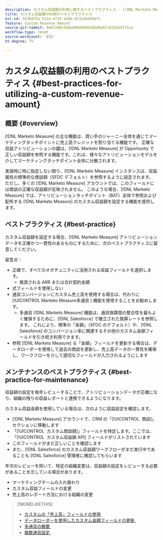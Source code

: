 ```yaml
---
description: カスタム収益額の利用に関するベストプラクティス - [!DNL Marketo Measure]
title: カスタム収益額の利用のベストプラクティス
exl-id: 553bd75a-512a-4733-a24b-8112eb420afc
feature: Custom Revenue Amount
source-git-commit: 9e672d0c568ee0b889461bb8ba6fc6333edf31ce
workflow-type: tm+mt
source-wordcount: '431'
ht-degree: 7%

---
```


# カスタム収益額の利用のベストプラクティス {#best-practices-for-utilizing-a-custom-revenue-amount}

## 概要 {#overview}

[!DNL Marketo Measure] の主な機能は、買い手のジャーニー全体を通じてマーケティングタッチポイントに売上高クレジットを割り当てる機能です。 正確な収益アトリビューションの鍵は、[!DNL Marketo Measure] が Opportunity で正しい収益額を参照する機能です。これは、様々なアトリビューションモデルを介してマーケティングタッチポイント全体に分散されます。

実装時に特に指定しない限り、[!DNL Marketo Measure] インスタンスは、収益属性の標準的な商談額（SFDC デフォルト）を参照するように設定されます。 ただし、多くの [!DNL Marketo Measure] アカウントでは、このフィールドには商談の正確な収益額が反映されません。 このような場合、[!DNL Marketo Measure] では、アトリビューションタッチポイント（BAT）全体で参照および配布する [!DNL Marketo Measure] のカスタム収益額を設定する機能を提供します。

## ベストプラクティス {#best-practice}

カスタム収益額を設定する場合、[!DNL Marketo Measure] アトリビューションデータを正確かつ一貫性のあるものにするために、次のベストプラクティスに留意してください。

留意点：

* 正確で、すべてのオポチュニティに活用される収益フィールドを選択します。
   * 推奨される ARR または合計契約金額
* 式フィールドを使用しない
* 通貨コンバージョンにカスタム売上高を使用する場合は、代わりに [!UICONTROL Marketo Measure多通貨 &#x200B;] 機能を使用することをお勧めします。
   * 多通貨 [!DNL Marketo Measure] 機能は、通貨換算間の整合性を最もよく確保するために、[!DNL Salesforce] で確立された換算レートを参照します。 これにより、標準の「金額」（SFDC のデフォルト）や、[!DNL Salesforce] のコンバージョン率に関連するその他のカスタム金額フィールドを引き続き利用できます。
* 参照 [!DNL Marketo Measure] る「金額」フィールドを更新する場合は、データローダーを使用して過去の商談を更新し、売上高データの一貫性を確保し、ワークフローを介して適切なフィールドが入力されるようにします

## メンテナンスのベストプラクティス {#best-practice-for-maintenance}

収益額の設定を毎年レビューすることで、アトリビューションデータが正確になり、組織の残りの収益レポートと連携できるようになります。

カスタム収益金額を使用している場合は、次のように収益設定を確認します。

* [!DNL Marketo Measure] アカウントで、CRM の「[!UICONTROL &#x200B; 商談 &#x200B;]」セクションに移動します
* 「[!UICONTROL &#x200B; カスタム商談額 &#x200B;]」フィールドを特定します。ここでは、「[!UICONTROL &#x200B; カスタム収益額 API] フィールドがリストされています
* このフィールドがまだ正しいことを確認します
* また、[!DNL Salesforce] のカスタム収益額ワークフローがまだ実行中であることも [!DNL Salesforce] 管理者に確認してもらいます

年次のレビューを除いて、特定の組織変更は、収益額の設定をレビューする必要があることを示している場合があります。

* マーケティングチームの入れ替わり
* カスタム収益フィールドの変更
* 売上高のレポート方法における組織の変更

>[!MORELIKETHIS]
>
>* [&#x200B; カスタムの「売上高」フィールドの使用 &#x200B;](/help/advanced-marketo-measure-features/custom-revenue-amount/using-a-custom-revenue-amount-field.md)
>* [&#x200B; データローダーを使用したカスタム金額フィールドの更新 &#x200B;](/help/advanced-marketo-measure-features/custom-revenue-amount/using-data-loader-to-update-marketo-measure-custom-amount-field.md)
>* [&#x200B; 多通貨の概要 &#x200B;](/help/advanced-marketo-measure-features/multi-currency/overview.md)
>* [&#x200B; 複数通貨設定 &#x200B;](/help/advanced-marketo-measure-features/multi-currency/settings.md)
